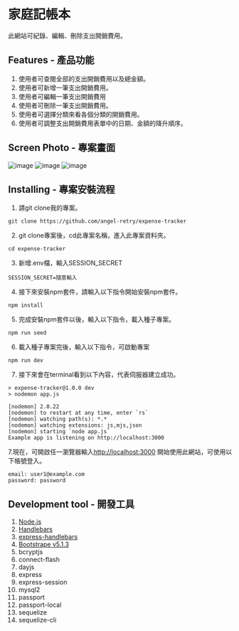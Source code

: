 # 家庭記帳本
此網站可紀錄、編輯、刪除支出開銷費用。

## Features - 產品功能

1. 使用者可查閱全部的支出開銷費用以及總金額。
2. 使用者可新增一筆支出開銷費用。
3. 使用者可編輯一筆支出開銷費用
4. 使用者可刪除一筆支出開銷費用。
5. 使用者可選擇分類來看各個分類的開銷費用。
6. 使用者可調整支出開銷費用表單中的日期、金額的降升順序。

## Screen Photo - 專案畫面
![image](https://github.com/angel-retry/expense-tracker/assets/71422058/257cbc9c-736d-405c-8ec3-3edd16538a82)
![image](https://github.com/angel-retry/expense-tracker/assets/71422058/360bde01-aec1-4b7b-b778-dbfa31a06a34)
![image](https://github.com/angel-retry/expense-tracker/assets/71422058/765813b1-7023-467d-a812-dea0c95b1d8e)

## Installing - 專案安裝流程
1. 請git clone我的專案。
```
git clone https://github.com/angel-retry/expense-tracker
```
2. git clone專案後，cd此專案名稱，進入此專案資料夾。
```
cd expense-tracker
```
3. 新增.env檔，輸入SESSION_SECRET
```
SESSION_SECRET=隨意輸入
```
4. 接下來安裝npm套件，請輸入以下指令開始安裝npm套件。
```
npm install
```
5. 完成安裝npm套件以後，輸入以下指令，載入種子專案。
```
npm run seed
```
6. 載入種子專案完後，輸入以下指令，可啟動專案
```
npm run dev
```
7. 接下來會在terminal看到以下內容，代表伺服器建立成功。
```
> expense-tracker@1.0.0 dev
> nodemon app.js

[nodemon] 2.0.22
[nodemon] to restart at any time, enter `rs`
[nodemon] watching path(s): *.*
[nodemon] watching extensions: js,mjs,json
[nodemon] starting `node app.js`
Example app is listening on http://localhost:3000
```
7.現在，可開啟任一瀏覽器輸入[http://localhost:3000](http://localhost:3000) 開始使用此網站，可使用以下帳號登入。
```
email: user1@example.com
password: password
```
## Development tool - 開發工具
1. [Node.js](https://nodejs.org/en/)
2. [Handlebars](https://handlebarsjs.com/)
3. [express-handlebars](https://github.com/express-handlebars/express-handlebars)
4. [Bootstrape v5.1.3](https://getbootstrap.com/)
5. bcryptjs
6. connect-flash
7. dayjs
8. express
9. express-session
10. mysql2
11. passport
12. passport-local
13. sequelize
14. sequelize-cli
